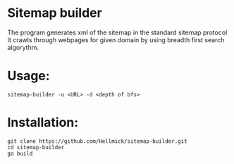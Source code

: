 # Sitemap builder
 The program generates xml of the sitemap in the standard sitemap protocol
 It crawls through webpages for given domain by using breadth first search algorythm.
# Usage:
    sitemap-builder -u <URL> -d <depth of bfs>
# Installation:
    git clone https://github.com/Hellmick/sitemap-builder.git
    cd sitemap-builder
    go build
    
